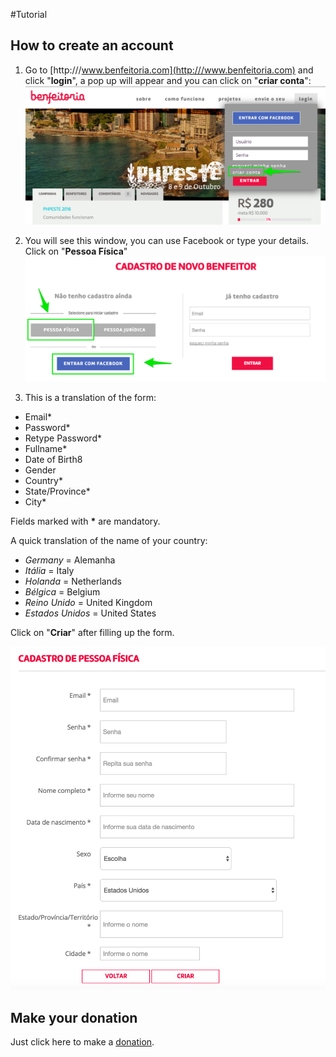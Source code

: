 #Tutorial

## How to create an account

1. Go to [http:///www.benfeitoria.com](http:///www.benfeitoria.com) and click "**login**", a pop up will appear and you can click on "**criar conta**":
![Cadastre-se](/images/criar_conta.png)

2. You will see this window, you can use Facebook or type your details. Click on "**Pessoa Física**"
![Cadastro](/images/cadastro.png)

3. This is a translation of the form:

  * Email*
  * Password*
  * Retype Password*
  * Fullname*
  * Date of Birth8
  * Gender
  * Country*
  * State/Province*
  * City*

  Fields marked with __*__ are mandatory.

  A quick translation of the name of your country:

  * _Germany_ = Alemanha
  * _Itália_ = Italy
  * _Holanda_ = Netherlands
  * _Bélgica_ = Belgium
  * _Reino Unido_ = United Kingdom
  * _Estados Unidos_ = United States

  Click on "**Criar**" after filling up the form.

![Form](/images/form.png)

## Make your donation

Just click here to make a [donation](donation.md).
